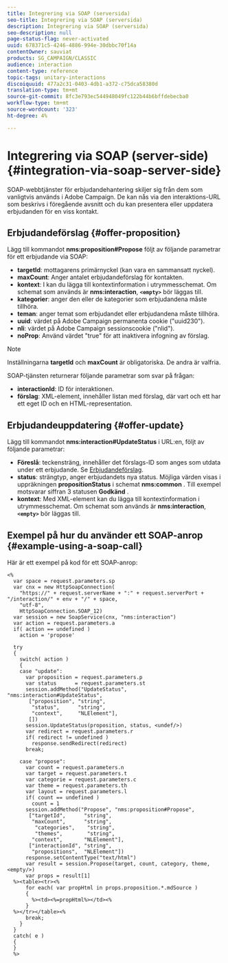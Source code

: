 ```yaml
---
title: Integrering via SOAP (serversida)
seo-title: Integrering via SOAP (serversida)
description: Integrering via SOAP (serversida)
seo-description: null
page-status-flag: never-activated
uuid: 678371c5-4246-4886-994e-30dbbc70f14a
contentOwner: sauviat
products: SG_CAMPAIGN/CLASSIC
audience: interaction
content-type: reference
topic-tags: unitary-interactions
discoiquuid: 477a2c31-0403-4db1-a372-c75dca58380d
translation-type: tm+mt
source-git-commit: 8fc3e793ec544948049fc122b44b6bffdebecba0
workflow-type: tm+mt
source-wordcount: '323'
ht-degree: 4%

---
```



# Integrering via SOAP (server-side){#integration-via-soap-server-side}

SOAP-webbtjänster för erbjudandehantering skiljer sig från dem som vanligtvis används i Adobe Campaign. De kan nås via den interaktions-URL som beskrivs i föregående avsnitt och du kan presentera eller uppdatera erbjudanden för en viss kontakt.

## Erbjudandeförslag {#offer-proposition}

Lägg till kommandot **nms:proposition#Propose** följt av följande parametrar för ett erbjudande via SOAP:

* **targetId**: mottagarens primärnyckel (kan vara en sammansatt nyckel).
* **maxCount**: Anger antalet erbjudandeförslag för kontakten.
* **kontext**: I kan du lägga till kontextinformation i utrymmesschemat. Om schemat som används är **nms:interaction**, **`<empty>`** bör läggas till.
* **kategorier**: anger den eller de kategorier som erbjudandena måste tillhöra.
* **teman**: anger temat som erbjudandet eller erbjudandena måste tillhöra.
* **uuid**: värdet på Adobe Campaign permanenta cookie (&quot;uuid230&quot;).
* **nli**: värdet på Adobe Campaign sessionscookie (&quot;nlid&quot;).
* **noProp**: Använd värdet &quot;true&quot; för att inaktivera infogning av förslag.

>[!NOTE]
>
>Inställningarna **targetId** och **maxCount** är obligatoriska. De andra är valfria.

SOAP-tjänsten returnerar följande parametrar som svar på frågan:

* **interactionId**: ID för interaktionen.
* **förslag**: XML-element, innehåller listan med förslag, där vart och ett har ett eget ID och en HTML-representation.

## Erbjudandeuppdatering {#offer-update}

Lägg till kommandot **nms:interaction#UpdateStatus** i URL:en, följt av följande parametrar:

* **Föreslå**: teckensträng, innehåller det förslags-ID som anges som utdata under ett erbjudande. Se [Erbjudandeförslag](#offer-proposition).
* **status**: strängtyp, anger erbjudandets nya status. Möjliga värden visas i uppräkningen **propositionStatus** i schemat **nms:common** . Till exempel motsvarar siffran 3 statusen **Godkänd** .
* **kontext**: Med XML-element kan du lägga till kontextinformation i utrymmesschemat. Om schemat som används är **nms:interaction**, **`<empty>`** bör läggas till.

## Exempel på hur du använder ett SOAP-anrop {#example-using-a-soap-call}

Här är ett exempel på kod för ett SOAP-anrop:

```
<%
  var space = request.parameters.sp
  var cnx = new HttpSoapConnection(
    "https://" + request.serverName + ":" + request.serverPort + "/interaction/" + env + "/" + space,
    "utf-8",
    HttpSoapConnection.SOAP_12)
  var session = new SoapService(cnx, "nms:interaction")
  var action = request.parameters.a
  if( action == undefined )
    action = 'propose'

  try
  {
    switch( action )
    {
    case "update":
      var proposition = request.parameters.p
      var status      = request.parameters.st
      session.addMethod("UpdateStatus", "nms:interaction#UpdateStatus",
       ["proposition", "string",
        "status",      "string",
        "context",     "NLElement"],
       [])
      session.UpdateStatus(proposition, status, <undef/>)
      var redirect = request.parameters.r
      if( redirect != undefined )
        response.sendRedirect(redirect)
      break;

    case "propose":
      var count = request.parameters.n
      var target = request.parameters.t
      var categorie = request.parameters.c
      var theme = request.parameters.th
      var layout = request.parameters.l
      if( count == undefined )
        count = 1
      session.addMethod("Propose", "nms:proposition#Propose",
       ["targetId",      "string",
        "maxCount",      "string",
         "categories",    "string",
         "themes",        "string",
        "context",       "NLElement"],
       ["interactionId", "string",
        "propositions",  "NLElement"])
      response.setContentType("text/html")
      var result = session.Propose(target, count, category, theme, <empty/>)
      var props = result[1]
  %><table><tr><%
      for each( var propHtml in props.proposition.*.mdSource )
      {
        %><td><%=propHtml%></td><%
      }
  %></tr></table><%
      break;
    }
  }
  catch( e )
  {
  }
  %>
```

